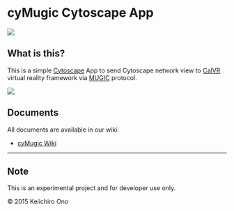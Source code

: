 # cyMugic Cytoscape App

![](http://cl.ly/anma/calvr-yeast-network.png)

## What is this?
This is a simple [Cytoscape](http://www.cytoscape.org/) App to send Cytoscape network view to [CalVR](http://ivl.calit2.net/wiki/index.php/CalVR) virtual reality framework via [MUGIC](http://ivl.calit2.net/wiki/index.php/Mugic) protocol.


![](http://cl.ly/anTN/calvr-kegg-global.png)

## Documents
All documents are available in our wiki:

* [cyMugic Wiki](https://github.com/idekerlab/cyMugic/wiki)

----

## Note
This is an experimental project and for developer use only.

&copy; 2015 Keiichiro Ono 